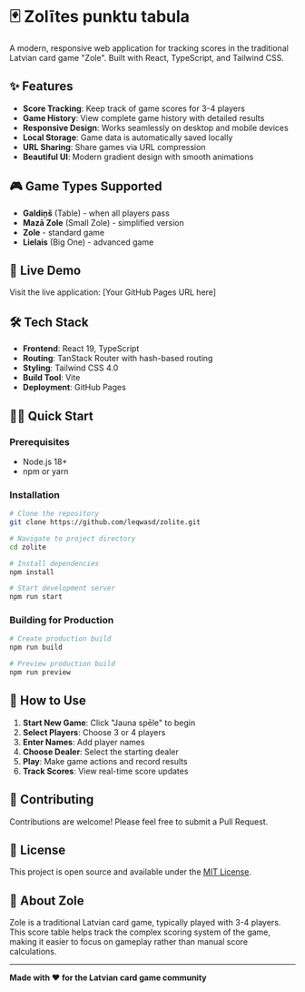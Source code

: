 # 🃏 Zolītes punktu tabula

A modern, responsive web application for tracking scores in the traditional Latvian card game "Zole". Built with React, TypeScript, and Tailwind CSS.

## ✨ Features

- **Score Tracking**: Keep track of game scores for 3-4 players
- **Game History**: View complete game history with detailed results
- **Responsive Design**: Works seamlessly on desktop and mobile devices
- **Local Storage**: Game data is automatically saved locally
- **URL Sharing**: Share games via URL compression
- **Beautiful UI**: Modern gradient design with smooth animations

## 🎮 Game Types Supported

- **Galdiņš** (Table) - when all players pass
- **Mazā Zole** (Small Zole) - simplified version
- **Zole** - standard game
- **Lielais** (Big One) - advanced game

## 🚀 Live Demo

Visit the live application: [Your GitHub Pages URL here]

## 🛠️ Tech Stack

- **Frontend**: React 19, TypeScript
- **Routing**: TanStack Router with hash-based routing
- **Styling**: Tailwind CSS 4.0
- **Build Tool**: Vite
- **Deployment**: GitHub Pages

## 🏃‍♂️ Quick Start

### Prerequisites

- Node.js 18+
- npm or yarn

### Installation

```bash
# Clone the repository
git clone https://github.com/leqwasd/zolite.git

# Navigate to project directory
cd zolite

# Install dependencies
npm install

# Start development server
npm run start
```

### Building for Production

```bash
# Create production build
npm run build

# Preview production build
npm run preview
```

## 📱 How to Use

1. **Start New Game**: Click "Jauna spēle" to begin
2. **Select Players**: Choose 3 or 4 players
3. **Enter Names**: Add player names
4. **Choose Dealer**: Select the starting dealer
5. **Play**: Make game actions and record results
6. **Track Scores**: View real-time score updates

## 🤝 Contributing

Contributions are welcome! Please feel free to submit a Pull Request.

## 📄 License

This project is open source and available under the [MIT License](LICENSE).

## 🎯 About Zole

Zole is a traditional Latvian card game, typically played with 3-4 players. This score table helps track the complex scoring system of the game, making it easier to focus on gameplay rather than manual score calculations.

---

**Made with ❤️ for the Latvian card game community**
